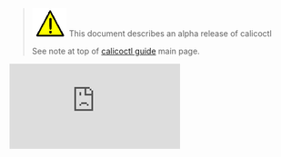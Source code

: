 > ![warning](../../images/warning.png) This document describes an alpha release of calicoctl
>
> See note at top of [calicoctl guide](../../README.md) main page.

[![Analytics](https://calico-ga-beacon.appspot.com/UA-52125893-3/libcalico-go/docs/calicoctl/general/policy.md?pixel)](https://github.com/igrigorik/ga-beacon)
